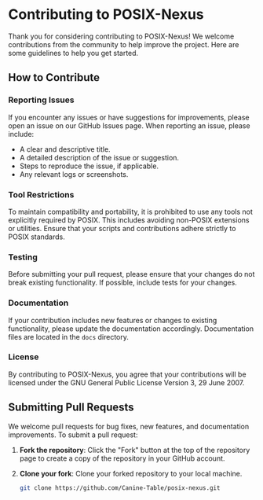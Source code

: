 # Contributing to POSIX-Nexus

Thank you for considering contributing to POSIX-Nexus! We welcome contributions from the community to help improve the project. Here are some guidelines to help you get started.

## How to Contribute

### Reporting Issues

If you encounter any issues or have suggestions for improvements, please open an issue on our GitHub Issues page. When reporting an issue, please include:

- A clear and descriptive title.
- A detailed description of the issue or suggestion.
- Steps to reproduce the issue, if applicable.
- Any relevant logs or screenshots.

### Tool Restrictions

To maintain compatibility and portability, it is prohibited to use any tools not explicitly required by POSIX. This includes avoiding non-POSIX extensions or utilities. Ensure that your scripts and contributions adhere strictly to POSIX standards.

### Testing

Before submitting your pull request, please ensure that your changes do not break existing functionality. If possible, include tests for your changes.

### Documentation

If your contribution includes new features or changes to existing functionality, please update the documentation accordingly. Documentation files are located in the `docs` directory.

### License

By contributing to POSIX-Nexus, you agree that your contributions will be licensed under the GNU General Public License Version 3, 29 June 2007.

## Submitting Pull Requests

We welcome pull requests for bug fixes, new features, and documentation improvements. To submit a pull request:

1. **Fork the repository**: Click the "Fork" button at the top of the repository page to create a copy of the repository in your GitHub account.
2. **Clone your fork**: Clone your forked repository to your local machine.

   ```sh
   git clone https://github.com/Canine-Table/posix-nexus.git
